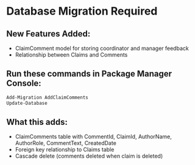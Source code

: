 # Database Migration Required

## New Features Added:
- ClaimComment model for storing coordinator and manager feedback
- Relationship between Claims and Comments

## Run these commands in Package Manager Console:

```powershell
Add-Migration AddClaimComments
Update-Database
```

## What this adds:
- ClaimComments table with CommentId, ClaimId, AuthorName, AuthorRole, CommentText, CreatedDate
- Foreign key relationship to Claims table
- Cascade delete (comments deleted when claim is deleted)
